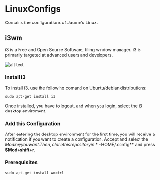 # LinuxConfigs
Contains the configurations of Jaume's Linux.

## i3wm
i3 is a Free and Open Source Software, tiling window manager. i3 is primarily targeted at advanced users and developers.

![alt text](https://i.imgur.com/YZ6KtEf.png)

### Install i3

To install i3, use the following comand on Ubuntu/debian distributions:
```
sudo apt-get install i3
```
Once installed, you have to logout, and when you login, select the i3 desktop enviroment.

### Add this Configuration

After entering the desktop environment for the first time, you will receive a notification if you want to create a configuration. Accept and select the $Mod key you want. 
Then, clone this repository in **$HOME/.config** and press **$Mod+shift+r**.

### Prerequisites

```
sudo apt-get install wmctrl
```
